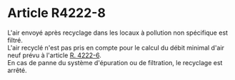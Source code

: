 # Article R4222-8

  
L'air envoyé après recyclage dans les locaux à pollution non spécifique est filtré.   
L'air recyclé n'est pas pris en compte pour le calcul du débit minimal d'air neuf prévu à l'article [R. 4222-6][1].   
En cas de panne du système d'épuration ou de filtration, le recyclage est arrêté.

 [1]: /affichCodeArticle.do?cidTexte=LEGITEXT000006072050&idArticle=LEGIARTI000018488875&dateTexte=&categorieLien=cid